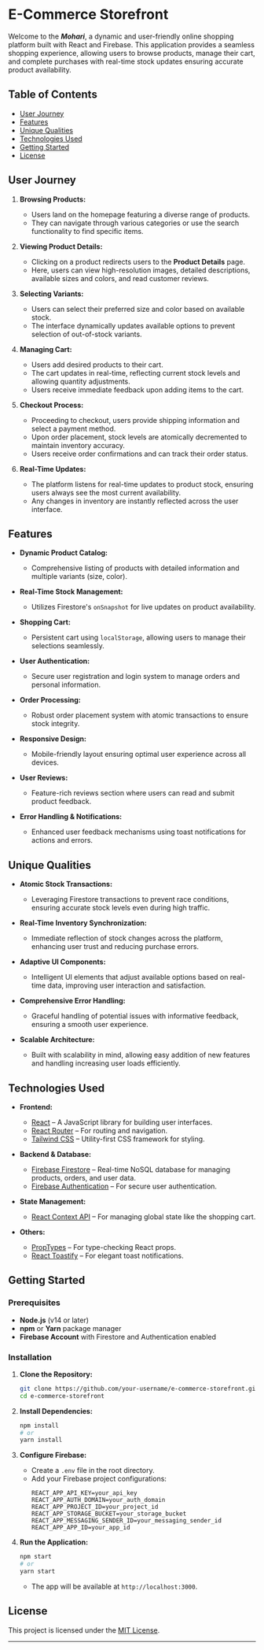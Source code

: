 # E-Commerce Storefront

Welcome to the ***Mohari***, a dynamic and user-friendly online shopping platform built with React and Firebase. This application provides a seamless shopping experience, allowing users to browse products, manage their cart, and complete purchases with real-time stock updates ensuring accurate product availability.

## Table of Contents
- [User Journey](#user-journey)
- [Features](#features)
- [Unique Qualities](#unique-qualities)
- [Technologies Used](#technologies-used)
- [Getting Started](#getting-started)
- [License](#license)

## User Journey

1. **Browsing Products:**
   - Users land on the homepage featuring a diverse range of products.
   - They can navigate through various categories or use the search functionality to find specific items.

2. **Viewing Product Details:**
   - Clicking on a product redirects users to the **Product Details** page.
   - Here, users can view high-resolution images, detailed descriptions, available sizes and colors, and read customer reviews.

3. **Selecting Variants:**
   - Users can select their preferred size and color based on available stock.
   - The interface dynamically updates available options to prevent selection of out-of-stock variants.

4. **Managing Cart:**
   - Users add desired products to their cart.
   - The cart updates in real-time, reflecting current stock levels and allowing quantity adjustments.
   - Users receive immediate feedback upon adding items to the cart.

5. **Checkout Process:**
   - Proceeding to checkout, users provide shipping information and select a payment method.
   - Upon order placement, stock levels are atomically decremented to maintain inventory accuracy.
   - Users receive order confirmations and can track their order status.

6. **Real-Time Updates:**
   - The platform listens for real-time updates to product stock, ensuring users always see the most current availability.
   - Any changes in inventory are instantly reflected across the user interface.

## Features

- **Dynamic Product Catalog:**
  - Comprehensive listing of products with detailed information and multiple variants (size, color).

- **Real-Time Stock Management:**
  - Utilizes Firestore's `onSnapshot` for live updates on product availability.

- **Shopping Cart:**
  - Persistent cart using `localStorage`, allowing users to manage their selections seamlessly.

- **User Authentication:**
  - Secure user registration and login system to manage orders and personal information.

- **Order Processing:**
  - Robust order placement system with atomic transactions to ensure stock integrity.

- **Responsive Design:**
  - Mobile-friendly layout ensuring optimal user experience across all devices.

- **User Reviews:**
  - Feature-rich reviews section where users can read and submit product feedback.

- **Error Handling & Notifications:**
  - Enhanced user feedback mechanisms using toast notifications for actions and errors.

## Unique Qualities

- **Atomic Stock Transactions:**
  - Leveraging Firestore transactions to prevent race conditions, ensuring accurate stock levels even during high traffic.

- **Real-Time Inventory Synchronization:**
  - Immediate reflection of stock changes across the platform, enhancing user trust and reducing purchase errors.

- **Adaptive UI Components:**
  - Intelligent UI elements that adjust available options based on real-time data, improving user interaction and satisfaction.

- **Comprehensive Error Handling:**
  - Graceful handling of potential issues with informative feedback, ensuring a smooth user experience.

- **Scalable Architecture:**
  - Built with scalability in mind, allowing easy addition of new features and handling increasing user loads efficiently.

## Technologies Used

- **Frontend:**
  - [React](https://reactjs.org/) – A JavaScript library for building user interfaces.
  - [React Router](https://reactrouter.com/) – For routing and navigation.
  - [Tailwind CSS](https://tailwindcss.com/) – Utility-first CSS framework for styling.

- **Backend & Database:**
  - [Firebase Firestore](https://firebase.google.com/docs/firestore) – Real-time NoSQL database for managing products, orders, and user data.
  - [Firebase Authentication](https://firebase.google.com/docs/auth) – For secure user authentication.

- **State Management:**
  - [React Context API](https://reactjs.org/docs/context.html) – For managing global state like the shopping cart.

- **Others:**
  - [PropTypes](https://www.npmjs.com/package/prop-types) – For type-checking React props.
  - [React Toastify](https://fkhadra.github.io/react-toastify/) – For elegant toast notifications.

## Getting Started

### Prerequisites

- **Node.js** (v14 or later)
- **npm** or **Yarn** package manager
- **Firebase Account** with Firestore and Authentication enabled

### Installation

1. **Clone the Repository:**
   ```bash
   git clone https://github.com/your-username/e-commerce-storefront.git
   cd e-commerce-storefront
   ```

2. **Install Dependencies:**
   ```bash
   npm install
   # or
   yarn install
   ```

3. **Configure Firebase:**
   - Create a `.env` file in the root directory.
   - Add your Firebase project configurations:
     ```
     REACT_APP_API_KEY=your_api_key
     REACT_APP_AUTH_DOMAIN=your_auth_domain
     REACT_APP_PROJECT_ID=your_project_id
     REACT_APP_STORAGE_BUCKET=your_storage_bucket
     REACT_APP_MESSAGING_SENDER_ID=your_messaging_sender_id
     REACT_APP_APP_ID=your_app_id
     ```

4. **Run the Application:**
   ```bash
   npm start
   # or
   yarn start
   ```
   - The app will be available at `http://localhost:3000`.

## License

This project is licensed under the [MIT License](LICENSE).

---
